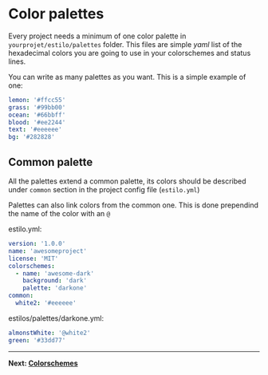 # Color palettes

Every project needs a minimum of one color palette in
`yourprojet/estilo/palettes` folder. This files are simple _yaml_ list of the
hexadecimal colors you are going to use in your colorschemes and status lines.

You can write as many palettes as you want. This is a simple example of one:

```yaml
lemon: '#ffcc55'
grass: '#99bb00'
ocean: '#66bbff'
blood: '#ee2244'
text: '#eeeeee'
bg: '#282828'
```

## Common palette

All the palettes extend a common palette, its colors should be described under
`common` section in the project config file (`estilo.yml`)

Palettes can also link colors from the common one. This is done prependind the
name of the color with an `@`

estilo.yml:

```yaml
version: '1.0.0'
name: 'awesomeproject'
license: 'MIT'
colorschemes:
  - name: 'awesome-dark'
    background: 'dark'
    palette: 'darkone'
common:
  white2: '#eeeeee'
```

estilos/palettes/darkone.yml:

```yaml
almonstWhite: '@white2'
green: '#33dd77'
```

---

**Next: [Colorschemes](colorschemes.md)**
